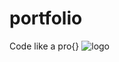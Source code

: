 # portfolio
Code like a pro{}
![logo](https://user-images.githubusercontent.com/108887237/177816347-0b46bb53-cc4f-4119-8cb0-55072b9eb0fd.jpg)
